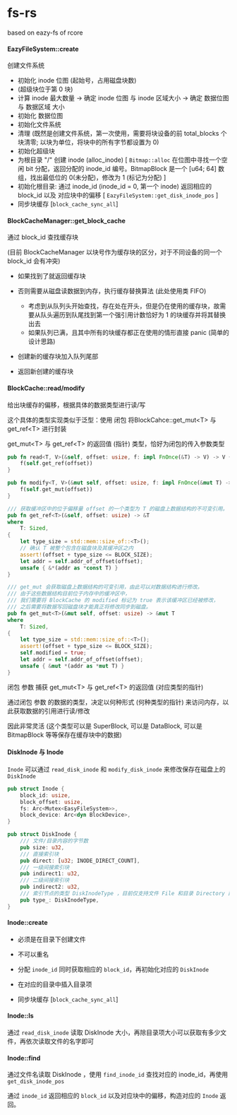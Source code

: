 # fs-rs

based on eazy-fs of rcore

#### EazyFileSystem::create

创建文件系统

- 初始化 inode 位图 (起始号，占用磁盘块数)
- (超级块位于第 0 块)
- 计算 inode 最大数量 -> 确定 inode 位图 与 inode 区域大小 -> 确定 数据位图 与 数据区域 大小
- 初始化 数据位图
- 初始化文件系统
- 清理 (既然是创建文件系统，第一次使用，需要将块设备的前 total_blocks 个块清零; 以块为单位，将块中的所有字节都设置为 0)
- 初始化超级块
- 为根目录 "/" 创建 inode (alloc_inode)
   [  `Bitmap::alloc` 在位图中寻找一个空闲 bit 分配，返回分配的 inode_id 编号。BitmapBlock 是一个 [u64; 64] 数组，找出最低位的 0(未分配)，修改为 1 (标记为分配) ]
- 初始化根目录:  通过 inode_id (inode_id = 0, 第一个 inode) 返回相应的 block_id 以及 对应块中的偏移
  [ `EazyFileSystem::get_disk_inode_pos` ]
- 同步块缓存 [`block_cache_sync_all`]



#### BlockCacheManager::get_block_cache

通过 block_id 查找缓存块

(目前 BlockCacheManager 以块号作为缓存块的区分，对于不同设备的同一个 block_id 会有冲突)

- 如果找到了就返回缓存块
- 否则需要从磁盘读数据到内存，执行缓存替换算法 (此处使用类 FIFO)
  - 考虑到从队列头开始查找，存在处在开头，但是仍在使用的缓存块，故需要从队头遍历到队尾找到第一个强引用计数恰好为 1 的块缓存并将其替换出去
  - 如果队列已满，且其中所有的块缓存都正在使用的情形直接 panic (简单的设计思路)

- 创建新的缓存块加入队列尾部
- 返回新创建的缓存块



#### BlockCache::read/modify

给出块缓存的偏移，根据具体的数据类型进行读/写

这个具体的类型实现类似于泛型：使用 闭包 将BlockCahce::get_mut\<T\> 与 get_ref\<T\> 进行封装

get_mut\<T\> 与 get_ref\<T\> 的返回值 (指针) 类型，恰好为闭包的传入参数类型

```rust
pub fn read<T, V>(&self, offset: usize, f: impl FnOnce(&T) -> V) -> V {
	f(self.get_ref(offset))
}

pub fn modify<T, V>(&mut self, offset: usize, f: impl FnOnce(&mut T) -> V) -> V {
	f(self.get_mut(offset))
}
```

```rust
/// 获取缓冲区中的位于偏移量 offset 的一个类型为 T 的磁盘上数据结构的不可变引用。
pub fn get_ref<T>(&self, offset: usize) -> &T
where
	T: Sized,
{
	let type_size = std::mem::size_of::<T>();
	// 确认 T 被整个包含在磁盘块及其缓冲区之内
	assert!(offset + type_size <= BLOCK_SIZE);
	let addr = self.addr_of_offset(offset);
	unsafe { &*(addr as *const T) }
}

/// get_mut 会获取磁盘上数据结构的可变引用，由此可以对数据结构进行修改。
/// 由于这些数据结构目前位于内存中的缓冲区中，
/// 我们需要将 BlockCache 的 modified 标记为 true 表示该缓冲区已经被修改，
/// 之后需要将数据写回磁盘块才能真正将修改同步到磁盘。
pub fn get_mut<T>(&mut self, offset: usize) -> &mut T
where
	T: Sized,
{
	let type_size = std::mem::size_of::<T>();
	assert!(offset + type_size <= BLOCK_SIZE);
	self.modified = true;
	let addr = self.addr_of_offset(offset);
	unsafe { &mut *(addr as *mut T) }
}
```

闭包 参数 捕获 get_mut\<T\> 与 get_ref\<T\> 的返回值 (对应类型的指针)

通过闭包 参数 的数据的类型，决定以何种形式 (何种类型的指针) 来访问内存，以此获取数据的引用进行读/修改

因此非常灵活 (这个类型可以是 SuperBlock, 可以是 DataBlock, 可以是 BitmapBlock 等等保存在缓存块中的数据)



#### DiskInode 与 Inode

`Inode` 可以通过 `read_disk_inode` 和 `modify_disk_inode` 来修改保存在磁盘上的 `DiskInode`

```rust
pub struct Inode {
    block_id: usize,
    block_offset: usize,
    fs: Arc<Mutex<EasyFileSystem>>,
    block_device: Arc<dyn BlockDevice>,
}
```

```rust
pub struct DiskInode {
    /// 文件/目录内容的字节数
    pub size: u32,
    /// 直接索引块
    pub direct: [u32; INODE_DIRECT_COUNT],
    /// 一级间接索引块
    pub indirect1: u32,
    /// 二级间接索引块
    pub indirect2: u32,
    /// 索引节点的类型 DiskInodeType ，目前仅支持文件 File 和目录 Directory 两种类型
    pub type_: DiskInodeType,
}
```



#### Inode::create

- 必须是在目录下创建文件
- 不可以重名
- 分配 `inode_id` 同时获取相应的 `block_id`，再初始化对应的 `DiskInode`

- 在对应的目录中插入目录项
- 同步块缓存 [`block_cache_sync_all`]



#### Inode::ls

通过 `read_disk_inode` 读取 DiskInode 大小，再除目录项大小可以获取有多少文件，再依次读取文件的名字即可 



#### Inode::find

通过文件名读取 DiskInode ，使用 `find_inode_id` 查找对应的 inode_id，再使用 `get_disk_inode_pos` 

通过 `inode_id` 返回相应的 `block_id` 以及对应块中的偏移，构造对应的 `Inode` 返回。